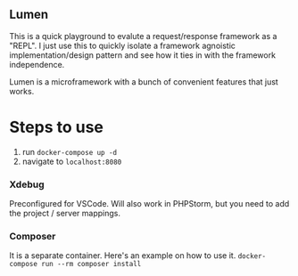 ## Lumen

This is a quick playground to evalute a request/response framework as a "REPL".
I just use this to quickly isolate a framework agnoistic implementation/design
pattern and see how it ties in with the framework independence.

Lumen is a microframework with a bunch of convenient features that just works.

# Steps to use
1. run `docker-compose up -d`
2. navigate to `localhost:8080`

### Xdebug
Preconfigured for VSCode. Will also work in PHPStorm, but you need to add the
project / server mappings.

### Composer
It is a separate container. Here's an example on how to use it.
`docker-compose run --rm composer install`
